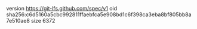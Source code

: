 version https://git-lfs.github.com/spec/v1
oid sha256:c6d5160a5cbc992811ffaebfca5e908bd1c6f398ca3eba8bf805bb8a7e510ae8
size 6372
